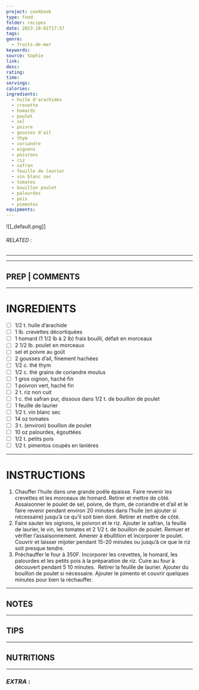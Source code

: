 ```yaml
---
project: cookbook
type: food
folder: recipes
date: 2023-10-01T17:57
tags: 
genre:
  - fruits-de-mer
keywords: 
source: Sophie
link: 
desc: 
rating: 
time: 
servings: 
calories: 
ingredients:
  - huile d'arachides
  - crevette
  - homards
  - poulet
  - sel
  - poivre
  - gousses d'ail
  - thym
  - coriandre
  - oignons
  - poivrons
  - riz
  - safran
  - feuille de laurier
  - vin blanc sec
  - tomates
  - bouillon poulet
  - palourdes
  - pois
  - pimentos
equipments:
---
```


![[_default.png]]
###### *RELATED* : 
---


---
## PREP | COMMENTS



---
# INGREDIENTS

- [ ] 1/2 t. huile d’arachide
- [ ] 1 lb. crevettes décortiquées
- [ ] 1 homard (1 1/2 lb à 2 lb) frais bouilli, défait en morceaux
- [ ] 2 1/2 lb. poulet en morceaux
- [ ] sel et poivre au goût
- [ ] 2 gousses d’ail, finement hachées
- [ ] 1/2 c. thé thym
- [ ] 1/2 c. thé grains de coriandre moulus
- [ ] 1 gros oignon, haché fin
- [ ] 1 poivron vert, haché fin
- [ ] 2 t. riz non cuit
- [ ] 1 c. thé safran pur, dissous dans 1/2 t. de bouillon de poulet
- [ ] 1 feuille de laurier
- [ ] 1/2 t. vin blanc sec
- [ ] 14 oz tomates
- [ ] 3 t. (environ) bouillon de poulet
- [ ] 10 oz palourdes, égouttées
- [ ] 1/2 t. petits pois
- [ ] 1/2 t. pimentos coupés en lanières

---
# INSTRUCTIONS

1. Chauffer l’huile dans une grande poêle épaisse. Faire revenir les crevettes et les morceaux de homard. Retirer et mettre de côté. Assaisonner le poulet de sel, poivre, de thym, de coriandre et d’ail et le faire revenir pendant environ 20 minutes dans l’huile (en ajouter si nécessaire) jusqu’à ce qu’il soit bien doré. Retirer et mettre de côté.
2. Faire sauter les oignons, le poivron et le riz. Ajouter le safran, la feuille de laurier, le vin, les tomates et 2 1/2 t. de bouillon de poulet. Remuer et vérifier l’assaisonnement. Amener à ébullition et incorporer le poulet. Couvrir et laisser mijoter pendant 15-20 minutes ou jusqu’à ce que le riz soit presque tendre.
3. Préchauffer le four à 350F. Incorporer les crevettes, le homard, les palourdes et les petits pois à la préparation de riz. Cuire au four à découvert pendant 5 10 minutes.  Retirer la feuille de laurier. Ajouter du bouillon de poulet si nécessaire. Ajouter le pimento et couvrir quelques minutes pour bien la réchauffer.

---
## NOTES



---
## TIPS



---
## NUTRITIONS



---
### *EXTRA* :



